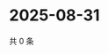 # 2025-08-31

共 0 条

<!-- BEGIN ZHIHUQUESTIONS -->
<!-- 最后更新时间 Sun Aug 31 2025 16:13:13 GMT+0800 (China Standard Time) -->

<!-- END ZHIHUQUESTIONS -->
